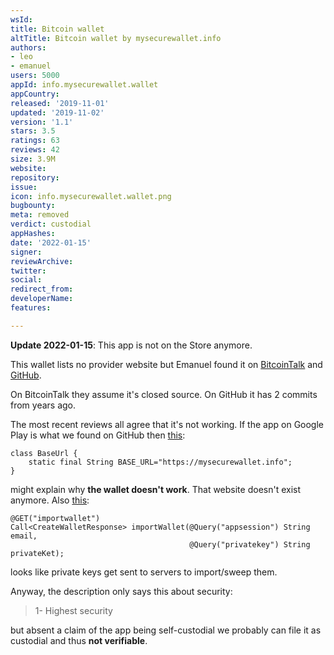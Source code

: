 ```yaml
---
wsId: 
title: Bitcoin wallet
altTitle: Bitcoin wallet by mysecurewallet.info
authors:
- leo
- emanuel
users: 5000
appId: info.mysecurewallet.wallet
appCountry: 
released: '2019-11-01'
updated: '2019-11-02'
version: '1.1'
stars: 3.5
ratings: 63
reviews: 42
size: 3.9M
website: 
repository: 
issue: 
icon: info.mysecurewallet.wallet.png
bugbounty: 
meta: removed
verdict: custodial
appHashes: 
date: '2022-01-15'
signer: 
reviewArchive: 
twitter: 
social: 
redirect_from: 
developerName: 
features: 

---
```


**Update 2022-01-15**: This app is not on the Store anymore.

This wallet lists no provider website but Emanuel found it on 
[BitcoinTalk](https://bitcointalk.org/index.php?topic=5203894.0)
and
[GitHub](https://github.com/omidkhsdev/wallet).

On BitcoinTalk they assume it's closed source. On GitHub it has 2 commits from
years ago.

The most recent reviews all agree that it's not working. If the app on Google
Play is what we found on GitHub then [this](https://github.com/omidkhsdev/wallet/blob/master/app/src/main/java/com/bitcoin/wallet/ApiService/BaseUrl.java#L4):

```
class BaseUrl {
    static final String BASE_URL="https://mysecurewallet.info";
}
```

might explain why **the wallet doesn't work**. That website doesn't exist anymore.
Also [this](https://github.com/omidkhsdev/wallet/blob/master/app/src/main/java/com/bitcoin/wallet/API/ApiWallet.java#L16):

```
@GET("importwallet")
Call<CreateWalletResponse> importWallet(@Query("appsession") String email,
                                        @Query("privatekey") String privateKet);
```

looks like private keys get sent to servers to import/sweep them.

Anyway, the description only says this about security:

> 1- Highest security

but absent a claim of the app being self-custodial we probably can file it as
custodial and thus **not verifiable**.

